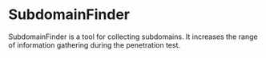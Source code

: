 # SubdomainFinder
SubdomainFinder is a tool for collecting subdomains. It increases the range of information gathering during the penetration test.
